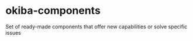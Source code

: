 # okiba-components
Set of ready-made components that offer new capabilities or solve specific issues
